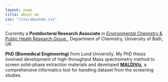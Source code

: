 ```yaml
---
layout: page
title: About me
css: "/css/aboutme.css"
---
```


<div id="aboutme-section">

<p class="about-text">
<span class="fa fa-briefcase about-icon"></span>
Currently a <strong>Postdoctoral Research Associate</strong> in <a href="https://kasprzykhordern.wordpress.com/" target="_blank"> Environmental Chemistry & Public Heath Research Group </a>, Department of Chemistry, University of Bath, UK 
</p>

<p class="about-text">
<span class="fa fa-graduation-cap about-icon"></span>
<strong>PhD (Biomedical Engineering)</strong> from Lund University. My PhD thesis involved development of high-throughput Mass spectrometry method to screen solid-phase extraction materials and developed <a href="/MALDIViz"><strong>MALDIViz</strong></a>, a comprehensive informatics tool for handling dataset from the screening studies.</p>

</div>
